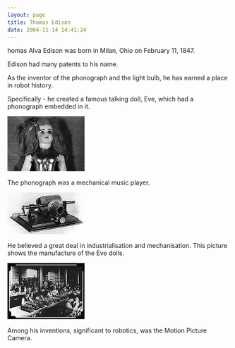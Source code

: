```yaml
---
layout: page
title: Thomas Edison
date: 2004-11-14 14:41:24
---
```

homas Alva Edison was born in Milan, Ohio on February 11, 1847.

Edison had many patents to his name.

As the inventor of the phonograph and the light bulb, he has earned a place in robot history.

Specifically - he created a famous talking doll, Eve, which had a phonograph embedded in it.

![](/galleries/gallery-1-common-images/102-edison-eve.jpg)

The phonograph was a mechanical music player.

![](/galleries/gallery-1-common-images/103-edison-phonograph.jpg)

He believed a great deal in industrialisation and mechanisation.  This picture shows the manufacture of the Eve dolls.

![](/galleries/gallery-1-common-images/104-smithsonian.jpg)

Among his inventions, significant to robotics, was the Motion Picture Camera.
